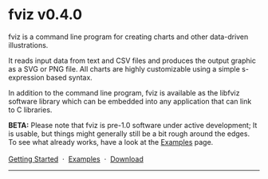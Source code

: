 # fviz v0.4.0

fviz is a command line program for creating charts and other data-driven
illustrations.

It reads input data from text and CSV files and produces the output graphic as
a SVG or PNG file. All charts are highly customizable using a simple s-expression
based syntax.

In addition to the command line program, fviz is available as the libfviz
software library which can be embedded into any application that can link to C
libraries.

**BETA:** Please note that fviz is pre-1.0 software under active development;
It is usable, but things might generally still be a bit rough around the edges.
To see what already works, have a look at the [Examples](https://fviz.org/examples) page.

<div style="margin-top: 1.2em;">
  <a href="/documentation/getting-started" style="">Getting Started</a>
  <span style="margin: 0 .3em">·</span>
  <a href="/examples">Examples</a>
  <span style="margin: 0 .3em">·</span>
  <a href="/download">Download</a>
</div>

---

